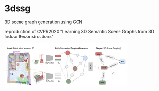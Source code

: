 # 3dssg
3D scene graph generation using GCN

reproduction of CVPR2020 "Learning 3D Semantic Scene Graphs from 3D Indoor Reconstructions"

<img src="./images/pic1.png" width=80%>
